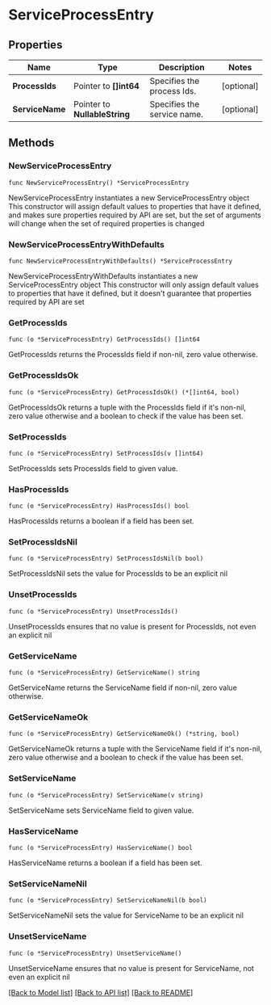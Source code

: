 # ServiceProcessEntry

## Properties

Name | Type | Description | Notes
------------ | ------------- | ------------- | -------------
**ProcessIds** | Pointer to **[]int64** | Specifies the process Ids. | [optional] 
**ServiceName** | Pointer to **NullableString** | Specifies the service name. | [optional] 

## Methods

### NewServiceProcessEntry

`func NewServiceProcessEntry() *ServiceProcessEntry`

NewServiceProcessEntry instantiates a new ServiceProcessEntry object
This constructor will assign default values to properties that have it defined,
and makes sure properties required by API are set, but the set of arguments
will change when the set of required properties is changed

### NewServiceProcessEntryWithDefaults

`func NewServiceProcessEntryWithDefaults() *ServiceProcessEntry`

NewServiceProcessEntryWithDefaults instantiates a new ServiceProcessEntry object
This constructor will only assign default values to properties that have it defined,
but it doesn't guarantee that properties required by API are set

### GetProcessIds

`func (o *ServiceProcessEntry) GetProcessIds() []int64`

GetProcessIds returns the ProcessIds field if non-nil, zero value otherwise.

### GetProcessIdsOk

`func (o *ServiceProcessEntry) GetProcessIdsOk() (*[]int64, bool)`

GetProcessIdsOk returns a tuple with the ProcessIds field if it's non-nil, zero value otherwise
and a boolean to check if the value has been set.

### SetProcessIds

`func (o *ServiceProcessEntry) SetProcessIds(v []int64)`

SetProcessIds sets ProcessIds field to given value.

### HasProcessIds

`func (o *ServiceProcessEntry) HasProcessIds() bool`

HasProcessIds returns a boolean if a field has been set.

### SetProcessIdsNil

`func (o *ServiceProcessEntry) SetProcessIdsNil(b bool)`

 SetProcessIdsNil sets the value for ProcessIds to be an explicit nil

### UnsetProcessIds
`func (o *ServiceProcessEntry) UnsetProcessIds()`

UnsetProcessIds ensures that no value is present for ProcessIds, not even an explicit nil
### GetServiceName

`func (o *ServiceProcessEntry) GetServiceName() string`

GetServiceName returns the ServiceName field if non-nil, zero value otherwise.

### GetServiceNameOk

`func (o *ServiceProcessEntry) GetServiceNameOk() (*string, bool)`

GetServiceNameOk returns a tuple with the ServiceName field if it's non-nil, zero value otherwise
and a boolean to check if the value has been set.

### SetServiceName

`func (o *ServiceProcessEntry) SetServiceName(v string)`

SetServiceName sets ServiceName field to given value.

### HasServiceName

`func (o *ServiceProcessEntry) HasServiceName() bool`

HasServiceName returns a boolean if a field has been set.

### SetServiceNameNil

`func (o *ServiceProcessEntry) SetServiceNameNil(b bool)`

 SetServiceNameNil sets the value for ServiceName to be an explicit nil

### UnsetServiceName
`func (o *ServiceProcessEntry) UnsetServiceName()`

UnsetServiceName ensures that no value is present for ServiceName, not even an explicit nil

[[Back to Model list]](../README.md#documentation-for-models) [[Back to API list]](../README.md#documentation-for-api-endpoints) [[Back to README]](../README.md)


